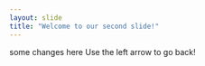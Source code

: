 ```yaml
---
layout: slide
title: "Welcome to our second slide!"
---
```

some changes here
Use the left arrow to go back!
